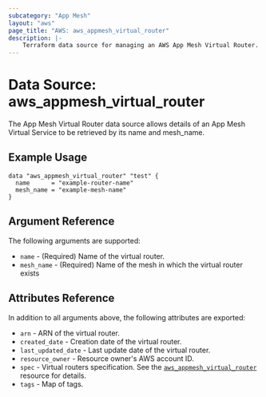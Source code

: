 ```yaml
---
subcategory: "App Mesh"
layout: "aws"
page_title: "AWS: aws_appmesh_virtual_router"
description: |-
    Terraform data source for managing an AWS App Mesh Virtual Router.
---
```


# Data Source: aws_appmesh_virtual_router

The App Mesh Virtual Router data source allows details of an App Mesh Virtual Service to be retrieved by its name and mesh_name.

## Example Usage

```hcl
data "aws_appmesh_virtual_router" "test" {
  name      = "example-router-name"
  mesh_name = "example-mesh-name"
}
```

## Argument Reference

The following arguments are supported:

* `name` - (Required) Name of the virtual router.
* `mesh_name` - (Required) Name of the mesh in which the virtual router exists

## Attributes Reference

In addition to all arguments above, the following attributes are exported:

* `arn` - ARN of the virtual router.
* `created_date` - Creation date of the virtual router.
* `last_updated_date` - Last update date of the virtual router.
* `resource_owner` - Resource owner's AWS account ID.
* `spec` - Virtual routers specification. See the [`aws_appmesh_virtual_router`](/docs/providers/aws/r/appmesh_virtual_router.html#spec) resource for details.
* `tags` - Map of tags.
